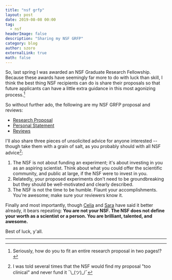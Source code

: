 ```yaml
---
title: "nsf grfp"
layout: post
date: 2019-08-08 00:00
tag:
  - nsf
headerImage: false
description: "Sharing my NSF GRFP"
category: blog
author: szoro
externalLink: true
math: false
---
```


So, last spring I was awarded an NSF Graduate Research Fellowship. Because these awards have seemingly far more to do with luck than skill, I think the best thing NSF recipients can do is share their proposals so that future applicants can have a little extra guidance in this most agonizing process.[^1]

So without further ado, the following are my NSF GRFP proposal and reviews:

- [Research Proposal](../assets/documents/grfp/szoro_nsf_grfp_research_proposal_FINAL.pdf)
- [Personal Statement](../assets/documents/grfp/szoro_nsf_grfp_personal_statement_FINAL.pdf)
- [Reviews](../assets/documents/grfp/szoro_nsf_grfp_reviews.pdf)

I'll also share three pieces of unsolicited advice for anyone interested -- though take them with a grain of salt, as you probably should with all NSF advice[^2]:

1. The NSF is not about funding an experiment; it's about investing in you as an aspiring scientist. Think about what you could offer the scientific community, and public at large, if the NSF were to invest in you.
2. Relatedly, your proposed experiments don't need to be groundbreaking but they should be well-motivated and clearly described.
3. The NSF is not the time to be humble. Flaunt your accomplishments. You're awesome; make sure your reviewers know it.

Finally and most importantly, though [Celia](https://twitter.com/cogcelia/status/1115622528955760640) and [Sara](https://twitter.com/sara_poppop/status/1115793159915618304) have said it better already, it bears repeating: **You are not your NSF. The NSF does not define your worth as a scientist or a person. You are brilliant, talented, and awesome.**

Best of luck, y'all.

---

[^1]: Seriously, how do you to fit an entire research proposal in two pages!?
[^2]: I was told several times that the NSF would find my proposal "too clinical" and never fund it ¯\\\_(ツ)\_/¯
